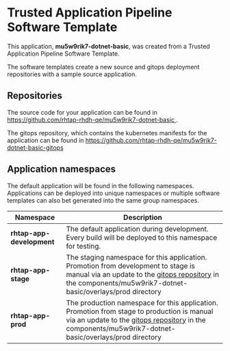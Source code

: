 # Trusted Application Pipeline Software Template

This application, **mu5w9rik7-dotnet-basic**, was created from a Trusted Application Pipeline Software Template.

The software templates create a new source and gitops deployment repositories with a sample source application. 

## Repositories

The source code for your application can be found in [https://github.com/rhtap-rhdh-qe/mu5w9rik7-dotnet-basic ](https://github.com/rhtap-rhdh-qe/mu5w9rik7-dotnet-basic ).
 
The gitops repository, which contains the kubernetes manifests for the application can be found in 
[https://github.com/rhtap-rhdh-qe/mu5w9rik7-dotnet-basic-gitops ](https://github.com/rhtap-rhdh-qe/mu5w9rik7-dotnet-basic-gitops ) 

## Application namespaces 

The default application will be found in the following namespaces. Applications can be deployed into unique namespaces or multiple software templates can also bet generated into the same group namespaces.  

|  Namespace   |  Description   |  
| -------- | -------- |   
| **rhtap-app-development** | The default application during development. Every build will be deployed to this namespace for testing. | 
| **rhtap-app-stage** | The staging namespace for this application. Promotion from development to stage is manual via an update to the [gitops repository](https://github.com/rhtap-rhdh-qe/mu5w9rik7-dotnet-basic-gitops ) in the components/mu5w9rik7-dotnet-basic/overlays/prod directory |  
| **rhtap-app-prod** | The production namespace for this application. Promotion from stage to production is manual via an update to the [gitops repository](https://github.com/rhtap-rhdh-qe/mu5w9rik7-dotnet-basic-gitops ) in the components/mu5w9rik7-dotnet-basic/overlays/prod directory | 